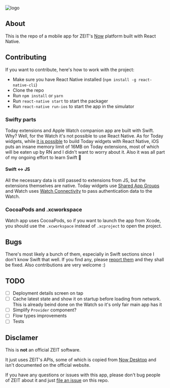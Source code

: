 ![logo](http://files.rdev.im/github-now-mobile.png)

## About

This is the repo of a mobile app for ZEIT's [Now](https://now.sh) platform built with React Native.

## Contributing

If you want to contribute, here's how to work with the project:

- Make sure you have React Native installed (`npm install -g react-native-cli`)
- Clone the repo
- Run `npm install` or `yarn`
- Run `react-native start` to start the packager
- Run `react-native run-ios` to start the app in the simulator

### Swifty parts

Today extensions and Apple Watch companion app are built with Swift. Why? Well, for the Watch it's not possible to use React Native. As for Today widgets, while [it is possible](https://github.com/matejkriz/react-native-today-widget) to build Today widgets with React Native, iOS puts an insane memory limit of 16MB on Today extensions, most of which will be eaten up by RN and I didn't want to worry about it. 
Also it was all part of my ongoing effort to learn Swift 🙈

#### Swift <-> JS

All the necessary data is still passed to extensions from JS, but the extensions themselves are native. Today widgets use [Shared App Groups](https://developer.apple.com/library/archive/documentation/General/Conceptual/WatchKitProgrammingGuide/SharingData.html) and Watch uses [Watch Connectivity](https://developer.apple.com/documentation/watchconnectivity) to pass authentication data to the Watch.

### CocoaPods and .xcworkspace

Watch app uses CocoaPods, so if you want to launch the app from Xcode, you should use the `.xcworkspace` instead of `.xcproject` to open the project.

## Bugs

There's most likely a bunch of them, especially in Swift sections since I don't know Swift that well.
If you find any, please [report them](https://github.com/rdev/now-mobile/issues/new) and they shall be fixed. Also contributions are very welcome :) 

## TODO

- [ ] Deployment details screen on tap
- [ ] Cache latest state and show it on startup before loading from network. This is already beind done on the Watch so it's only fair main app has it
- [ ] Simplify `Provider` component?
- [ ] Flow types improvements
- [ ] Tests

## Disclamer

This is **not** an official ZEIT software.

It just uses ZEIT's APIs, some of which is copied from [Now Desktop](zeit/now-desktop) and isn't documented on the official website.

If you have any questions or issues with this app, please don't bug people of ZEIT about it and just [file an issue](https://github.com/rdev/now-mobile/issues/new) on this repo.
